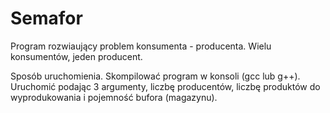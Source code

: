 # Semafor

Program rozwiaujący problem konsumenta - producenta.
Wielu konsumentów, jeden producent.

Sposób uruchomienia. Skompilować program w konsoli (gcc lub g++). Uruchomić podając 3 argumenty, liczbę producentów, liczbę produktów do wyprodukowania i pojemność bufora (magazynu).
